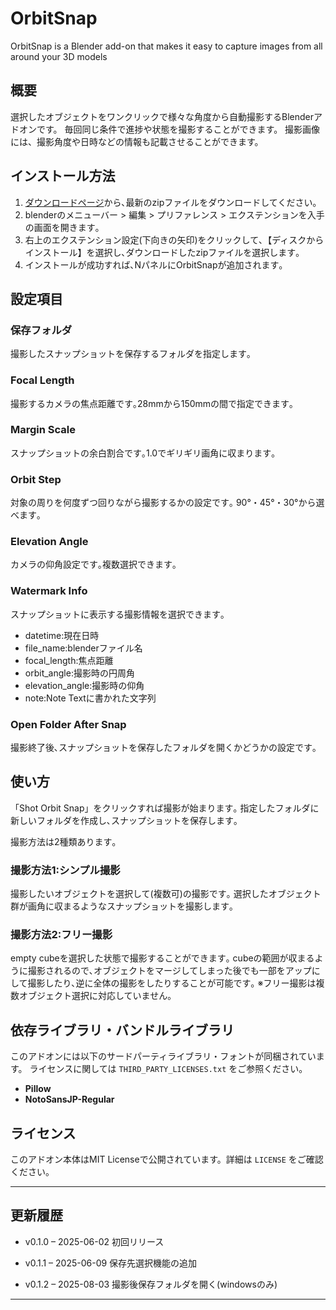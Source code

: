 # OrbitSnap
OrbitSnap is a Blender add-on that makes it easy to capture images from all around your 3D models

## 概要

選択したオブジェクトをワンクリックで様々な角度から自動撮影するBlenderアドオンです。
毎回同じ条件で進捗や状態を撮影することができます。
撮影画像には、撮影角度や日時などの情報も記載させることができます。

## インストール方法
1. [ダウンロードページ](https://github.com/KaedeMakumura/OrbitSnap/releases)から､最新のzipファイルをダウンロードしてください｡
2. blenderのメニューバー > 編集 > プリファレンス > エクステンションを入手の画面を開きます｡
3. 右上のエクステンション設定(下向きの矢印)をクリックして､【ディスクからインストール】を選択し､ダウンロードしたzipファイルを選択します｡
4. インストールが成功すれば､NパネルにOrbitSnapが追加されます｡

## 設定項目

### 保存フォルダ
撮影したスナップショットを保存するフォルダを指定します｡

### Focal Length
撮影するカメラの焦点距離です｡28mmから150mmの間で指定できます｡

### Margin Scale
スナップショットの余白割合です｡1.0でギリギリ画角に収まります｡

### Orbit Step
対象の周りを何度ずつ回りながら撮影するかの設定です｡
90°・45°・30°から選べます｡

### Elevation Angle
カメラの仰角設定です｡複数選択できます｡

### Watermark Info
スナップショットに表示する撮影情報を選択できます｡
- datetime:現在日時
- file_name:blenderファイル名
- focal_length:焦点距離
- orbit_angle:撮影時の円周角
- elevation_angle:撮影時の仰角
- note:Note Textに書かれた文字列

### Open Folder After Snap
撮影終了後､スナップショットを保存したフォルダを開くかどうかの設定です｡


## 使い方
「Shot Orbit Snap」をクリックすれば撮影が始まります｡
指定したフォルダに新しいフォルダを作成し､スナップショットを保存します｡

撮影方法は2種類あります｡

### 撮影方法1:シンプル撮影
撮影したいオブジェクトを選択して(複数可)の撮影です｡
選択したオブジェクト群が画角に収まるようなスナップショットを撮影します｡


### 撮影方法2:フリー撮影
empty cubeを選択した状態で撮影することができます｡
cubeの範囲が収まるように撮影されるので､オブジェクトをマージしてしまった後でも一部をアップにして撮影したり､逆に全体の撮影をしたりすることが可能です｡
※フリー撮影は複数オブジェクト選択に対応していません｡


## 依存ライブラリ・バンドルライブラリ

このアドオンには以下のサードパーティライブラリ・フォントが同梱されています。
ライセンスに関しては `THIRD_PARTY_LICENSES.txt` をご参照ください。

- **Pillow**
- **NotoSansJP-Regular**

## ライセンス
このアドオン本体はMIT Licenseで公開されています。詳細は `LICENSE` をご確認ください。

---

## 更新履歴

- v0.1.0 – 2025-06-02
  初回リリース

- v0.1.1 – 2025-06-09
  保存先選択機能の追加

- v0.1.2 – 2025-08-03
  撮影後保存フォルダを開く(windowsのみ)
---


